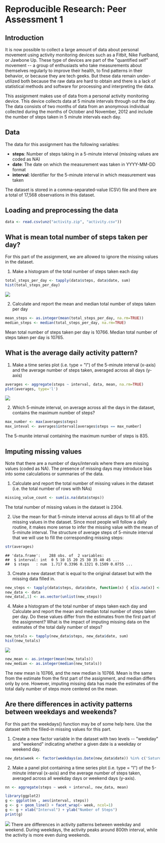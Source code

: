 # Reproducible Research: Peer Assessment 1
## Introduction
It is now possible to collect a large amount of data about personal movement using activity monitoring devices such as a Fitbit, Nike Fuelband, or Jawbone Up. These type of devices are part of the "quantified self" movement -- a group of enthusiasts who take measurements about themselves regularly to improve their health, to find patterns in their behavior, or because they are tech geeks. But these data remain under-utilized both because the raw data are hard to obtain and there is a lack of statistical methods and software for processing and interpreting the data.

This assignment makes use of data from a personal activity monitoring device. This device collects data at 5 minute intervals through out the day. The data consists of two months of data from an anonymous individual collected during the months of October and November, 2012 and include the number of steps taken in 5 minute intervals each day.

## Data 
The data for this assignment has the following variables:

 - **steps**: Number of steps taking in a 5-minute interval (missing values are coded as NA)
 - **date**: The date on which the measurement was taken in YYYY-MM-DD format
 - **interval**: Identifier for the 5-minute interval in which measurement was taken

The dataset is stored in a comma-separated-value (CSV) file and there are a total of 17,568 observations in this dataset.

## Loading and preprocessing the data

```r
data <- read.csv(unz("activity.zip", "activity.csv"))
```

## What is mean total number of steps taken per day?
For this part of the assignment, we are allowed to ignore the missing values in the dataset.

1. Make a histogram of the total number of steps taken each day


```r
total_steps_per_day <- tapply(data$steps, data$date, sum)
hist(total_steps_per_day)
```

![](PA1_template_files/figure-html/unnamed-chunk-2-1.png) 

2. Calculate and report the mean and median total number of steps taken per day


```r
mean_steps <- as.integer(mean(total_steps_per_day, na.rm=TRUE))
median_steps <- median(total_steps_per_day, na.rm=TRUE)
```
Mean total number of steps taken per day is 10766.
Median total number of steps taken per day is 10765.

## What is the average daily activity pattern?
1. Make a time series plot (i.e. type = "l") of the 5-minute interval (x-axis) and the average number of steps taken, averaged across all days (y-axis)


```r
averages <- aggregate(steps ~ interval, data, mean, na.rm=TRUE)
plot(averages, type='l')
```

![](PA1_template_files/figure-html/unnamed-chunk-4-1.png) 

2. Which 5-minute interval, on average across all the days in the dataset, contains the maximum number of steps?


```r
max_number <- max(averages$steps)
max_inteval <- averages$interval[averages$steps == max_number]
```
The 5-munite interval containing the maximum number of steps is 835.

## Imputing missing values
Note that there are a number of days/intervals where there are missing values (coded as NA). The presence of missing days may introduce bias into some calculations or summaries of the data.

1. Calculate and report the total number of missing values in the dataset (i.e. the total number of rows with NAs)


```r
missing_value_count <- sum(is.na(data$steps))
```
The total number of missing values in the dataset is 2304.

2. Use the mean for that 5-minute interval across all days to fill all of the missing values in the dataset. Since most people will follow a daily routine, it makes more sense to infer the missing value with the mean of 5-minute interval. The structure of average steps of 5-minute interval that we will use to fill the corresponding missing steps:


```r
str(averages)
```

```
## 'data.frame':	288 obs. of  2 variables:
##  $ interval: int  0 5 10 15 20 25 30 35 40 45 ...
##  $ steps   : num  1.717 0.3396 0.1321 0.1509 0.0755 ...
```

3. Create a new dataset that is equal to the original dataset but with the missing data filled in.


```r
new_steps <- tapply(data$steps, data$date, function(x) { x[is.na(x)] <- averages$steps[which(is.na(x))]; x } )
new_data <- data
new_data[,1] <- as.vector(unlist(new_steps))
```

4. Make a histogram of the total number of steps taken each day and Calculate and report the mean and median total number of steps taken per day. Do these values differ from the estimates from the first part of the assignment? What is the impact of imputing missing data on the estimates of the total daily number of steps?


```r
new_totals <- tapply(new_data$steps, new_data$date, sum)
hist(new_totals)
```

![](PA1_template_files/figure-html/unnamed-chunk-9-1.png) 

```r
new_mean <- as.integer(mean(new_totals))
new_median <- as.integer(median(new_totals))
```
The new mean is 10766, and the new median is 10766. Mean is the same from the estimate from the first part of the assignment, and median differs only by one. However, imputing missing data has made the estimates of the total daily number of steps more centered on the mean.


## Are there differences in activity patterns between weekdays and weekends?

For this part the weekdays() function may be of some help here. Use the dataset with the filled-in missing values for this part.

1. Create a new factor variable in the dataset with two levels -- "weekday" and "weekend" indicating whether a given date is a weekday or weekend day.


```r
new_data$week <- factor(weekdays(as.Date(new_data$date)) %in% c('Saturday', 'Sunday'), level=c(FALSE, TRUE), label=c('weekday', 'weekend'))
```

2. Make a panel plot containing a time series plot (i.e. type = "l") of the 5-minute interval (x-axis) and the average number of steps taken, averaged across all weekday days or weekend days (y-axis).


```r
nn <- aggregate(steps ~ week + interval, new_data, mean)

library(ggplot2)
g <- ggplot(nn , aes(interval, steps))
g <- g + geom_line() + facet_wrap(~ week, ncol=1)
g <- g + xlab("Interval") + ylab("Number of Steps")
print(g)
```

![](PA1_template_files/figure-html/unnamed-chunk-11-1.png) 
There are differences in activity patterns between weekday and weekend. During weekdays, the activity peaks around 800th interval, while the activity is more even duing weekends.
